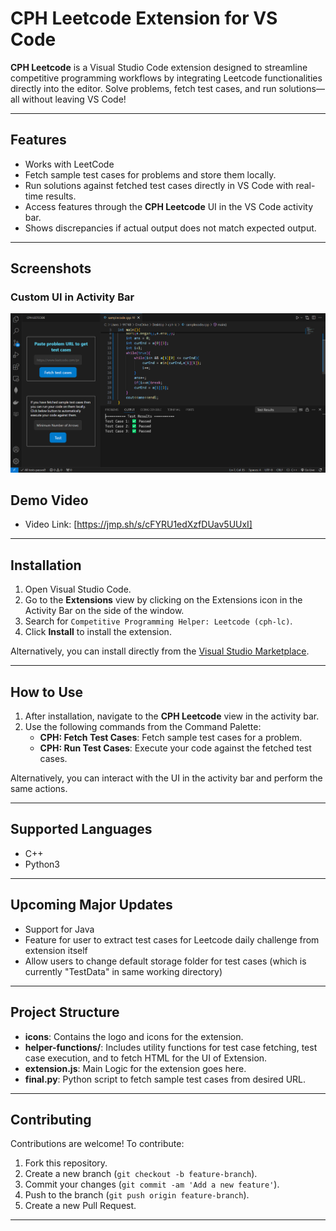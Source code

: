 # CPH Leetcode Extension for VS Code

**CPH Leetcode** is a Visual Studio Code extension designed to streamline competitive programming workflows by integrating Leetcode functionalities directly into the editor. Solve problems, fetch test cases, and run solutions—all without leaving VS Code!

---

## Features

- Works with LeetCode
- Fetch sample test cases for problems and store them locally.  
- Run solutions against fetched test cases directly in VS Code with real-time results.  
- Access features through the **CPH Leetcode** UI in the VS Code activity bar.
- Shows discrepancies if actual output does not match expected output.

---

## Screenshots

### Custom UI in Activity Bar
![Custom UI](images/UI.png)

## Demo Video

- Video Link: [https://jmp.sh/s/cFYRU1edXzfDUav5UUxI]

---

## Installation

1. Open Visual Studio Code.
2. Go to the **Extensions** view by clicking on the Extensions icon in the Activity Bar on the side of the window.
3. Search for `Competitive Programming Helper: Leetcode (cph-lc)`.
4. Click **Install** to install the extension.

Alternatively, you can install directly from the [Visual Studio Marketplace](https://marketplace.visualstudio.com/items?itemName=akashsinghiitr.cph-lc).

---

## How to Use

1. After installation, navigate to the **CPH Leetcode** view in the activity bar.
2. Use the following commands from the Command Palette:
   - **CPH: Fetch Test Cases**: Fetch sample test cases for a problem.
   - **CPH: Run Test Cases**: Execute your code against the fetched test cases.

Alternatively, you can interact with the UI in the activity bar and perform the same actions.

---

## Supported Languages

- C++
- Python3

---

## Upcoming Major Updates

- Support for Java
- Feature for user to extract test cases for Leetcode daily challenge from extension itself
- Allow users to change default storage folder for test cases (which is currently "TestData" in same working directory)

---

## Project Structure

- **icons**: Contains the logo and icons for the extension.
- **helper-functions/**: Includes utility functions for test case fetching, test case execution, and to fetch HTML for the UI of Extension.
- **extension.js**: Main Logic for the extension goes here.
- **final.py**: Python script to fetch sample test cases from desired URL.

---

## Contributing

Contributions are welcome! To contribute:
1. Fork this repository.
2. Create a new branch (`git checkout -b feature-branch`).
3. Commit your changes (`git commit -am 'Add a new feature'`).
4. Push to the branch (`git push origin feature-branch`).
5. Create a new Pull Request.

---


